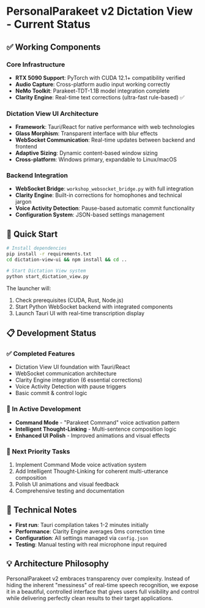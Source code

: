# PersonalParakeet v2 Dictation View - Current Status

## ✅ Working Components

### Core Infrastructure
- **RTX 5090 Support**: PyTorch with CUDA 12.1+ compatibility verified
- **Audio Capture**: Cross-platform audio input working correctly
- **NeMo Toolkit**: Parakeet-TDT-1.1B model integration complete
- **Clarity Engine**: Real-time text corrections (ultra-fast rule-based) ✅

### Dictation View UI Architecture
- **Framework**: Tauri/React for native performance with web technologies
- **Glass Morphism**: Transparent interface with blur effects
- **WebSocket Communication**: Real-time updates between backend and frontend
- **Adaptive Sizing**: Dynamic content-based window sizing
- **Cross-platform**: Windows primary, expandable to Linux/macOS

### Backend Integration
- **WebSocket Bridge**: `workshop_websocket_bridge.py` with full integration
- **Clarity Engine**: Built-in corrections for homophones and technical jargon
- **Voice Activity Detection**: Pause-based automatic commit functionality
- **Configuration System**: JSON-based settings management

## 🚀 Quick Start

```bash
# Install dependencies
pip install -r requirements.txt
cd dictation-view-ui && npm install && cd ..

# Start Dictation View system
python start_dictation_view.py
```

The launcher will:
1. Check prerequisites (CUDA, Rust, Node.js)
2. Start Python WebSocket backend with integrated components
3. Launch Tauri UI with real-time transcription display

## 📋 Development Status

### ✅ Completed Features
- Dictation View UI foundation with Tauri/React
- WebSocket communication architecture
- Clarity Engine integration (6 essential corrections)
- Voice Activity Detection with pause triggers
- Basic commit & control logic

### 🚧 In Active Development  
- **Command Mode** - "Parakeet Command" voice activation pattern
- **Intelligent Thought-Linking** - Multi-sentence composition logic
- **Enhanced UI Polish** - Improved animations and visual effects

### 🎯 Next Priority Tasks
1. Implement Command Mode voice activation system
2. Add Intelligent Thought-Linking for coherent multi-utterance composition
3. Polish UI animations and visual feedback
4. Comprehensive testing and documentation

## 🔧 Technical Notes

- **First run**: Tauri compilation takes 1-2 minutes initially
- **Performance**: Clarity Engine averages 0ms correction time
- **Configuration**: All settings managed via `config.json`
- **Testing**: Manual testing with real microphone input required

## 💡 Architecture Philosophy

PersonalParakeet v2 embraces transparency over complexity. Instead of hiding the inherent "messiness" of real-time speech recognition, we expose it in a beautiful, controlled interface that gives users full visibility and control while delivering perfectly clean results to their target applications.